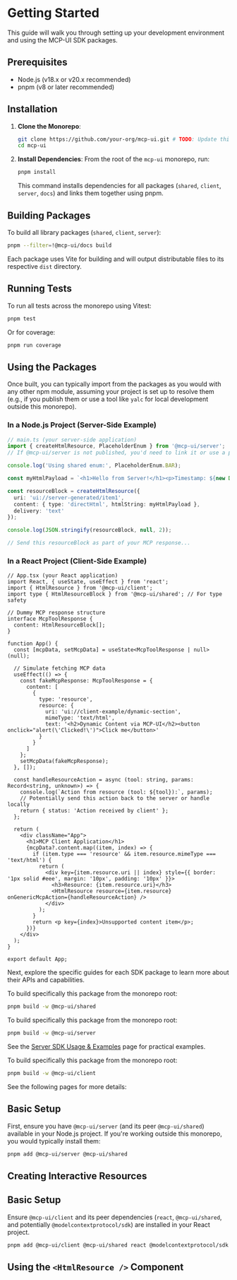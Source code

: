 # Getting Started

This guide will walk you through setting up your development environment and using the MCP-UI SDK packages.

## Prerequisites

- Node.js (v18.x or v20.x recommended)
- pnpm (v8 or later recommended)

## Installation

1.  **Clone the Monorepo**:
    ```bash
    git clone https://github.com/your-org/mcp-ui.git # TODO: Update this link
    cd mcp-ui
    ```

2.  **Install Dependencies**:
    From the root of the `mcp-ui` monorepo, run:
    ```bash
    pnpm install
    ```
    This command installs dependencies for all packages (`shared`, `client`, `server`, `docs`) and links them together using pnpm.

## Building Packages

To build all library packages (`shared`, `client`, `server`):

```bash
pnpm --filter=!@mcp-ui/docs build
```

Each package uses Vite for building and will output distributable files to its respective `dist` directory.

## Running Tests

To run all tests across the monorepo using Vitest:

```bash
pnpm test
```

Or for coverage:

```bash
pnpm run coverage
```

## Using the Packages

Once built, you can typically import from the packages as you would with any other npm module, assuming your project is set up to resolve them (e.g., if you publish them or use a tool like `yalc` for local development outside this monorepo).

### In a Node.js Project (Server-Side Example)

```typescript
// main.ts (your server-side application)
import { createHtmlResource, PlaceholderEnum } from '@mcp-ui/server';
// If @mcp-ui/server is not published, you'd need to link it or use a path alias

console.log('Using shared enum:', PlaceholderEnum.BAR);

const myHtmlPayload = `<h1>Hello from Server!</h1><p>Timestamp: ${new Date().toISOString()}</p>`;

const resourceBlock = createHtmlResource({
  uri: 'ui://server-generated/item1',
  content: { type: 'directHtml', htmlString: myHtmlPayload },
  delivery: 'text'
});

console.log(JSON.stringify(resourceBlock, null, 2));

// Send this resourceBlock as part of your MCP response...
```

### In a React Project (Client-Side Example)

```tsx
// App.tsx (your React application)
import React, { useState, useEffect } from 'react';
import { HtmlResource } from '@mcp-ui/client';
import type { HtmlResourceBlock } from '@mcp-ui/shared'; // For type safety

// Dummy MCP response structure
interface McpToolResponse {
  content: HtmlResourceBlock[];
}

function App() {
  const [mcpData, setMcpData] = useState<McpToolResponse | null>(null);

  // Simulate fetching MCP data
  useEffect(() => {
    const fakeMcpResponse: McpToolResponse = {
      content: [
        {
          type: 'resource',
          resource: {
            uri: 'ui://client-example/dynamic-section',
            mimeType: 'text/html',
            text: '<h2>Dynamic Content via MCP-UI</h2><button onclick="alert(\'Clicked!\')">Click me</button>'
          }
        }
      ]
    };
    setMcpData(fakeMcpResponse);
  }, []);

  const handleResourceAction = async (tool: string, params: Record<string, unknown>) => {
    console.log(`Action from resource (tool: ${tool}):`, params);
    // Potentially send this action back to the server or handle locally
    return { status: 'Action received by client' };
  };

  return (
    <div className="App">
      <h1>MCP Client Application</h1>
      {mcpData?.content.map((item, index) => {
        if (item.type === 'resource' && item.resource.mimeType === 'text/html') {
          return (
            <div key={item.resource.uri || index} style={{ border: '1px solid #eee', margin: '10px', padding: '10px' }}>
              <h3>Resource: {item.resource.uri}</h3>
              <HtmlResource resource={item.resource} onGenericMcpAction={handleResourceAction} />
            </div>
          );
        }
        return <p key={index}>Unsupported content item</p>; 
      })}
    </div>
  );
}

export default App;
```

Next, explore the specific guides for each SDK package to learn more about their APIs and capabilities.

To build specifically this package from the monorepo root:
```bash
pnpm build -w @mcp-ui/shared
```

To build specifically this package from the monorepo root:
```bash
pnpm build -w @mcp-ui/server
```

See the [Server SDK Usage & Examples](./usage-examples.md) page for practical examples.

To build specifically this package from the monorepo root:
```bash
pnpm build -w @mcp-ui/client
```

See the following pages for more details:

## Basic Setup

First, ensure you have `@mcp-ui/server` (and its peer `@mcp-ui/shared`) available in your Node.js project. If you're working outside this monorepo, you would typically install them:

```bash
pnpm add @mcp-ui/server @mcp-ui/shared
```

## Creating Interactive Resources

## Basic Setup

Ensure `@mcp-ui/client` and its peer dependencies (`react`, `@mcp-ui/shared`, and potentially `@modelcontextprotocol/sdk`) are installed in your React project.

```bash
pnpm add @mcp-ui/client @mcp-ui/shared react @modelcontextprotocol/sdk
```

## Using the `<HtmlResource />` Component 